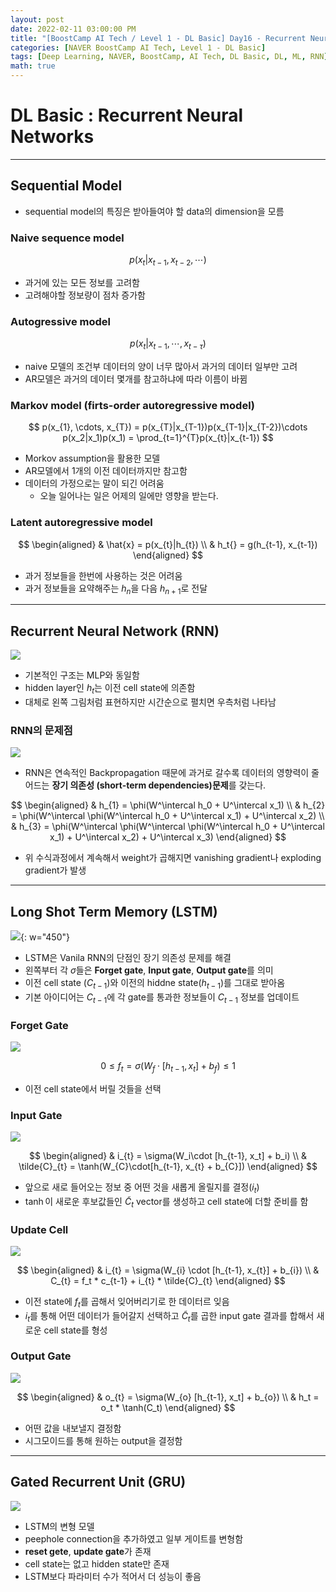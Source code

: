 ```yaml
---
layout: post
date: 2022-02-11 03:00:00 PM
title: "[BoostCamp AI Tech / Level 1 - DL Basic] Day16 - Recurrent Neural Networks"
categories: [NAVER BoostCamp AI Tech, Level 1 - DL Basic]
tags: [Deep Learning, NAVER, BoostCamp, AI Tech, DL Basic, DL, ML, RNN]
math: true
---
```

# DL Basic : Recurrent Neural Networks

---

## Sequential Model

- sequential model의 특징은 받아들여야 할 data의 dimension을 모름

### Naive sequence model

$$
p(x_t | x_{t-1}, x_{t-2}, \cdots)
$$

- 과거에 있는 모든 정보를 고려함
- 고려해야할 정보량이 점차 증가함

### Autogressive model

$$
p(x_{t} | x_{t-1}, \cdots, x_{t-\tau})
$$

- naive 모델의 조건부 데이터의 양이 너무 많아서 과거의 데이터 일부만 고려
- AR모델은 과거의 데이터 몇개를 참고하냐에 따라 이름이 바뀜

### Markov model (firts-order autoregressive model)

$$
p(x_{1}, \cdots, x_{T}) = p(x_{T}|x_{T-1})p(x_{T-1}|x_{T-2})\cdots p(x_2|x_1)p(x_1) = \prod_{t=1}^{T}p(x_{t}|x_{t-1})
$$

- Morkov assumption을 활용한 모델
- AR모델에서 1개의 이전 데이터까지만 참고함
- 데이터의 가정으로는 말이 되긴 어려움
  - 오늘 일어나는 일은 어제의 일에만 영향을 받는다.

### Latent autoregressive model

$$
\begin{aligned}
    & \hat{x} = p(x_{t}|h_{t}) \\
    & h_t{} = g(h_{t-1}, x_{t-1})
\end{aligned}
$$

- 과거 정보들을 한번에 사용하는 것은 어려움
- 과거 정보들을 요약해주는 $h_n$을 다음 $h_{n+1}$로 전달

---

## Recurrent Neural Network (RNN)

![](/image/boostcamp/dlbasic/rnn/rnn.png)

- 기본적인 구조는 MLP와 동일함
- hidden layer인 $h_{t}$는 이전 cell state에 의존함
- 대체로 왼쪽 그림처럼 표현하지만 시간순으로 펼치면 우측처럼 나타남
  
### RNN의 문제점

![](/image/boostcamp/dlbasic/rnn/lt.png)

- RNN은 연속적인 Backpropagation 때문에 과거로 갈수록 데이터의 영향력이 줄어드는 **장기 의존성 (short-term dependencies)문제**를 갖는다.

$$
\begin{aligned}
    & h_{1} = \phi(W^\intercal h_0 + U^\intercal x_1) \\
    & h_{2} = \phi(W^\intercal \phi(W^\intercal h_0 + U^\intercal x_1) + U^\intercal x_2) \\
    & h_{3} = \phi(W^\intercal \phi(W^\intercal \phi(W^\intercal h_0 + U^\intercal x_1) + U^\intercal x_2) + U^\intercal x_3)
\end{aligned}
$$

- 위 수식과정에서 계속해서 weight가 곱해지면 vanishing gradient나 exploding gradient가 발생

---

## Long Shot Term Memory (LSTM)

![](/image/boostcamp/dlbasic/rnn/lstm.png){: w="450"}

- LSTM은 Vanila RNN의 단점인 장기 의존성 문제를 해결
- 왼쪽부터 각 $\sigma$들은 **Forget gate**, **Input gate**, **Output gate**를 의미
- 이전 cell state ($C_{t-1}$)와 이전의 hiddne state($h_{t-1}$)를 그대로 받아옴
- 기본 아이디어는 $C_{t-1}$에 각 gate를 통과한 정보들이 $C_{t-1}$ 정보를 업데이트

### Forget Gate

![](/image/boostcamp/dlbasic/rnn/lstm1.png)

$$
0 \leq f_{t} = \sigma(W_{f}\cdot [h_{t-1}, x_{t}] + b_{f}) \leq 1
$$  

- 이전 cell state에서 버릴 것들을 선택  
  
### Input Gate

![](/image/boostcamp/dlbasic/rnn/lstm2.png)

$$
\begin{aligned}
    & i_{t} = \sigma(W_i\cdot [h_{t-1}, x_t] + b_i) \\
    & \tilde{C}_{t} = \tanh(W_{C}\cdot[h_{t-1}, x_{t} + b_{C}])
\end{aligned}
$$  

- 앞으로 새로 들어오는 정보 중 어떤 것을 새롭게 올릴지를 결정($i_t$)
- $\tanh$이 새로운 후보값들인 $\tilde{C}_{t}$ vector를 생성하고 cell state에 더할 준비를 함

### Update Cell

![](/image/boostcamp/dlbasic/rnn/lstm3.png)

$$
\begin{aligned}
    & i_{t} = \sigma(W_{i} \cdot [h_{t-1}, x_{t}] + b_{i}) \\
    & C_{t} = f_t * c_{t-1} + i_{t} * \tilde{C}_{t}
\end{aligned}
$$

- 이전 state에 $f_{t}$를 곱해서 잊어버리기로 한 데이터르 잊음
- $i_t$를 통해 어떤 데이터가 들어갈지 선택하고 $\tilde{C}_t$를 곱한 input gate 결과를 합해서 새로운 cell state를 형성

### Output Gate

![](/image/boostcamp/dlbasic/rnn/lstm4.png)

$$
\begin{aligned}
    & o_{t} = \sigma(W_{o} [h_{t-1}, x_t] + b_{o}) \\
    & h_t = o_t * \tanh(C_t)
\end{aligned}
$$

- 어떤 값을 내보낼지 결정함
- 시그모이드를 통해 원하는 output을 결정함

---

## Gated Recurrent Unit (GRU)

![](/image/boostcamp/dlbasic/rnn/gru.png)

- LSTM의 변형 모델
- peephole connection을 추가하였고 일부 게이트를 변형함
- **reset gete**, **update gate**가 존재
- cell state는 없고 hidden state만 존재
- LSTM보다 파라미터 수가 적어서 더 성능이 좋음

